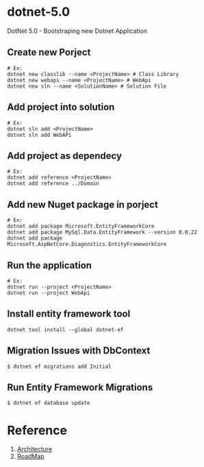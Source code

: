 # dotnet-5.0

DotNet 5.0 - Bootstraping new Dotnet Application

## Create new Porject

```shell
# Ex:
dotnet new classlib --name <ProjectName> # Class Library
dotnet new webapi --name <ProjectName> # WebApi
dotnet new sln --name <SolutionName> # Solution File
```

## Add project into solution

```shell
# Ex:
dotnet sln add <ProjectName>
dotnet sln add WebAPi
```

## Add project as dependecy 
```shell
# Ex:
dotnet add reference <ProjectName> 
dotnet add reference ../Domain 
```

## Add new Nuget package in porject

``` shell
# Ex:
dotnet add package Microsoft.EntityFrameworkCore
dotnet add package MySql.Data.EntityFramework --version 8.0.22
dotnet add package Microsoft.AspNetCore.Diagnostics.EntityFrameworkCore
```

## Run the application
```shell
# Ex:
dotnet run --project <ProjectName>
dotnet run --project WebApi
```

## Install entity framework tool

``` shell
dotnet tool install --global dotnet-ef
```

## Migration Issues with DbContext

``` Shell
$ dotnet ef migrations add Initial
```

## Run Entity Framework Migrations

```shell 
$ dotnet ef database update
```

# Reference

1. [Architecture](./docs/Architecture.md)
1. [RoadMap](./docs/RoadMap.md)